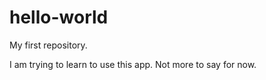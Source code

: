 # hello-world

My first repository.

I am trying to learn to use this app. 
Not more to say for now.
